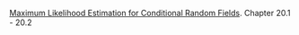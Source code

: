 [Maximum Likelihood Estimation for Conditional Random Fields](probabilistic_graphical_models/5.3.2-Learn-CRFparam.pdf). Chapter 20.1 - 20.2
